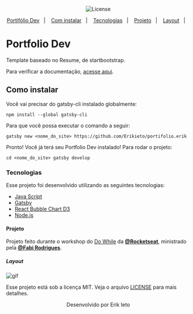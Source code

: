 
<p align="center">
  <img  src="https://img.shields.io/static/v1?label=license&message=MIT&color=8257E6&labelColor=121214" alt="License">
</p>

<p align="center">
  <a href="#-protifolio-dev">Portifólio Dev</a>&nbsp;&nbsp;&nbsp;|&nbsp;&nbsp;&nbsp;
  <a href="##-Como instalar">Com instalar</a>&nbsp;&nbsp;&nbsp;|&nbsp;&nbsp;&nbsp;
  <a href="###-tecnologias">Tecnologias</a>&nbsp;&nbsp;&nbsp;|&nbsp;&nbsp;&nbsp;
  <a href="####-projeto">Projeto</a>&nbsp;&nbsp;&nbsp;|&nbsp;&nbsp;&nbsp;
  <a href="######-layout">Layout</a>&nbsp;&nbsp;&nbsp;|&nbsp;&nbsp;&nbsp;
</p>


# Portfolio Dev

Template baseado no Resume, de startbootstrap.

Para verificar a documentação, [acesse aqui](https://startbootstrap.com/theme/resume).



## Como instalar

Você vai precisar do gatsby-cli instalado globalmente:

`npm install --global gatsby-cli`

Para que você possa executar o comando a seguir:

`gatsby new <nome_do_site> https://github.com/Erikieto/portifolio.erik`

Pronto! Você já terá seu Portfolio Dev instalado! Para rodar o projeto:

`cd <nome_do_site> gatsby develop`



### Tecnologias

Esse projeto foi desenvolvido utilizando as seguintes tecnologias:

- [Java Script](https://www.javascript.com)
- [Gatsby](https://www.gatsbyjs.com)
- [React Bubble Chart D3](https://github.com/weknowinc/react-bubble-chart-d3)
- [Node.js](https://nodejs.org/en/)



####  Projeto

Projeto feito durante o workshop do 
 <a href="https://dowhile.rocketseat.com.br/evento" target="_blank">Do While</a> da **[@Rocketseat](https://github.com/Rocketseat)**, ministrado pela **[@Fabi Rodrigues](https://github.com/frontfabi)**.



##### Layout

<a name="idgif"></a>
![gif](./.github/erikresume.gif)


Esse projeto está sob a licença MIT. Veja o arquivo [LICENSE](LICENSE.md) para mais 
detalhes.


<p align="center">Desenvolvido por Erik Ieto</p>